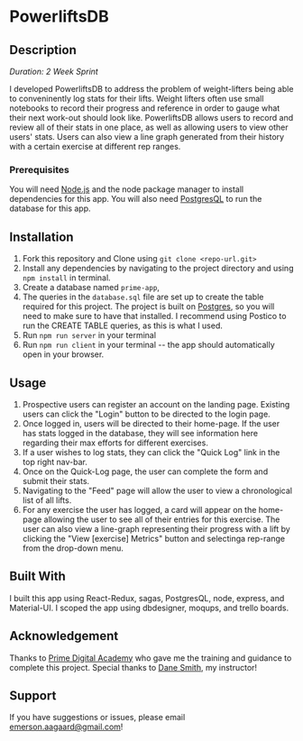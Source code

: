 # PowerliftsDB

## Description

_Duration: 2 Week Sprint_

I developed PowerliftsDB to address the problem of weight-lifters being able to conveninently log stats for their lifts. Weight lifters often use small notebooks to record their progress and reference in order to gauge what their next work-out should look like. PowerliftsDB allows users to record and review all of their stats in one place, as well as allowing users to view other users' stats. Users can also view a line graph generated from their history with a certain exercise at different rep ranges.

### Prerequisites

You will need [Node.js](https://nodejs.org/en/) and the node package manager to install dependencies for this app.
You will also need [PostgresQL](https://www.postgresql.org/) to run the database for this app.

## Installation

1. Fork this repository and Clone using `git clone <repo-url.git>`
2. Install any dependencies by navigating to the project directory and using `npm install` in terminal.
3. Create a database named `prime-app`,
4. The queries in the `database.sql` file are set up to create the table required for this project.
   The project is built on [Postgres](https://www.postgresql.org/download/), so you will need to make sure to have that installed.
   I recommend using Postico to run the CREATE TABLE queries, as this is what I used.
7. Run `npm run server` in your terminal
8. Run `npm run client` in your terminal -- the app should automatically open in your browser.

## Usage

1. Prospective users can register an account on the landing page. Existing users can click the "Login" button to be directed to the login page.
2. Once logged in, users will be directed to their home-page. If the user has stats logged in the database, they will see information here regarding their max efforts for different exercises.
3. If a user wishes to log stats, they can click the "Quick Log" link in the top right nav-bar.
4. Once on the Quick-Log page, the user can complete the form and submit their stats.
5. Navigating to the "Feed" page will allow the user to view a chronological list of all lifts.
6. For any exercise the user has logged, a card will appear on the home-page allowing the user to see all of their entries for this exercise. The user can also view a line-graph representing their progress with a lift by clicking the "View [exercise] Metrics" button and selectinga rep-range from the drop-down menu.

## Built With

I built this app using React-Redux, sagas, PostgresQL, node, express, and Material-UI. I scoped the app using dbdesigner, moqups, and trello boards.

## Acknowledgement
Thanks to [Prime Digital Academy](www.primeacademy.io) who gave me the training and guidance to complete this project. Special thanks to [Dane Smith](https://github.com/DoctorHowser), my instructor!

## Support
If you have suggestions or issues, please email [emerson.aagaard@gmail.com](emerson.aagaard@gmail.com)!
